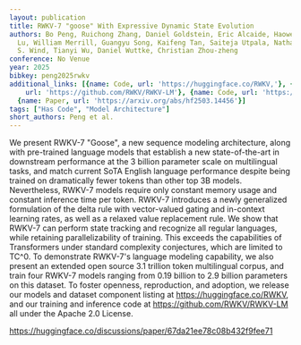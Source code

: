 ```yaml
---
layout: publication
title: RWKV-7 "goose" With Expressive Dynamic State Evolution
authors: Bo Peng, Ruichong Zhang, Daniel Goldstein, Eric Alcaide, Haowen Hou, Janna
  Lu, William Merrill, Guangyu Song, Kaifeng Tan, Saiteja Utpala, Nathan Wilce, Johan
  S. Wind, Tianyi Wu, Daniel Wuttke, Christian Zhou-zheng
conference: No Venue
year: 2025
bibkey: peng2025rwkv
additional_links: [{name: Code, url: 'https://huggingface.co/RWKV,'}, {name: Code,
    url: 'https://github.com/RWKV/RWKV-LM'}, {name: Code, url: 'https://huggingface.co/discussions/paper/67da21ee78c08b432f9fee71'},
  {name: Paper, url: 'https://arxiv.org/abs/hf2503.14456'}]
tags: ["Has Code", "Model Architecture"]
short_authors: Peng et al.
---
```

We present RWKV-7 "Goose", a new sequence modeling architecture, along with pre-trained language models that establish a new state-of-the-art in downstream performance at the 3 billion parameter scale on multilingual tasks, and match current SoTA English language performance despite being trained on dramatically fewer tokens than other top 3B models. Nevertheless, RWKV-7 models require only constant memory usage and constant inference time per token. RWKV-7 introduces a newly generalized formulation of the delta rule with vector-valued gating and in-context learning rates, as well as a relaxed value replacement rule. We show that RWKV-7 can perform state tracking and recognize all regular languages, while retaining parallelizability of training. This exceeds the capabilities of Transformers under standard complexity conjectures, which are limited to TC^0. To demonstrate RWKV-7's language modeling capability, we also present an extended open source 3.1 trillion token multilingual corpus, and train four RWKV-7 models ranging from 0.19 billion to 2.9 billion parameters on this dataset. To foster openness, reproduction, and adoption, we release our models and dataset component listing at https://huggingface.co/RWKV, and our training and inference code at https://github.com/RWKV/RWKV-LM all under the Apache 2.0 License.

https://huggingface.co/discussions/paper/67da21ee78c08b432f9fee71
